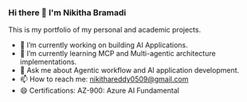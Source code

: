 ### Hi there 👋 I'm Nikitha Bramadi
This is my portfolio of my personal and academic projects.
- 🔭 I’m currently working on building AI Applications. 
- 🌱 I’m currently learning MCP and Multi-agentic architecture implementations.
- 💬 Ask me about Agentic workflow and AI application development.
- 📫 How to reach me: nikithareddy0509@gmail.com
- 😄 Certifications: AZ-900: Azure AI Fundamental

<!--
**nikithareddyb/nikithareddyb** is a ✨ _special_ ✨ repository because its `README.md` (this file) appears on your GitHub profile.

Here are some ideas to get you started:

- 🔭 I’m currently working on an Audio2Sign system that translates audio to sign language video utilizing NMT and Generative AI techniques. And I'm currently working towards becoming an AWS Certification in Machine Learning Speciality.
- 🌱 I’m currently learning cloud-based MLOps techniques and tools.
- 👯 I’m looking to collaborate on any open-source data science, engineering, and analytics projects.
- 🤔 I’m looking for help with identifying the best approach towards model deployment for existing trained models.
- 💬 Ask me about big data and analytics queries.
- 📫 How to reach me: nikithareddy0509@gmail.com
- 😄 Certifications:
      - The AI Ladder: A Framework for Deploying AI in Your Enterprise
      - Python for Everybody: Specialization
-->
